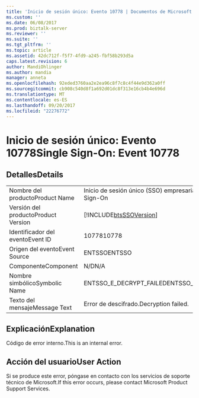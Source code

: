 ```yaml
---
title: 'Inicio de sesión único: Evento 10778 | Documentos de Microsoft'
ms.custom: ''
ms.date: 06/08/2017
ms.prod: biztalk-server
ms.reviewer: ''
ms.suite: ''
ms.tgt_pltfrm: ''
ms.topic: article
ms.assetid: 42dc712f-f5f7-4fd9-a245-fbf58b293d5a
caps.latest.revision: 6
author: MandiOhlinger
ms.author: mandia
manager: anneta
ms.openlocfilehash: 92eded3760aa2e2ea96c8f7c8c4f44e9d362a0ff
ms.sourcegitcommit: cb908c540d8f1a692d01dc8f313e16cb4b4e696d
ms.translationtype: MT
ms.contentlocale: es-ES
ms.lasthandoff: 09/20/2017
ms.locfileid: "22276772"
---
```

# <a name="single-sign-on-event-10778"></a><span data-ttu-id="cecf7-102">Inicio de sesión único: Evento 10778</span><span class="sxs-lookup"><span data-stu-id="cecf7-102">Single Sign-On: Event 10778</span></span>
## <a name="details"></a><span data-ttu-id="cecf7-103">Detalles</span><span class="sxs-lookup"><span data-stu-id="cecf7-103">Details</span></span>  
  
|||  
|-|-|  
|<span data-ttu-id="cecf7-104">Nombre del producto</span><span class="sxs-lookup"><span data-stu-id="cecf7-104">Product Name</span></span>|<span data-ttu-id="cecf7-105">Inicio de sesión único (SSO) empresarial</span><span class="sxs-lookup"><span data-stu-id="cecf7-105">Enterprise Single Sign-On</span></span>|  
|<span data-ttu-id="cecf7-106">Versión del producto</span><span class="sxs-lookup"><span data-stu-id="cecf7-106">Product Version</span></span>|[!INCLUDE[btsSSOVersion](../includes/btsssoversion-md.md)]|  
|<span data-ttu-id="cecf7-107">Identificador del evento</span><span class="sxs-lookup"><span data-stu-id="cecf7-107">Event ID</span></span>|<span data-ttu-id="cecf7-108">10778</span><span class="sxs-lookup"><span data-stu-id="cecf7-108">10778</span></span>|  
|<span data-ttu-id="cecf7-109">Origen del evento</span><span class="sxs-lookup"><span data-stu-id="cecf7-109">Event Source</span></span>|<span data-ttu-id="cecf7-110">ENTSSO</span><span class="sxs-lookup"><span data-stu-id="cecf7-110">ENTSSO</span></span>|  
|<span data-ttu-id="cecf7-111">Componente</span><span class="sxs-lookup"><span data-stu-id="cecf7-111">Component</span></span>|<span data-ttu-id="cecf7-112">N/D</span><span class="sxs-lookup"><span data-stu-id="cecf7-112">N/A</span></span>|  
|<span data-ttu-id="cecf7-113">Nombre simbólico</span><span class="sxs-lookup"><span data-stu-id="cecf7-113">Symbolic Name</span></span>|<span data-ttu-id="cecf7-114">ENTSSO_E_DECRYPT_FAILED</span><span class="sxs-lookup"><span data-stu-id="cecf7-114">ENTSSO_E_DECRYPT_FAILED</span></span>|  
|<span data-ttu-id="cecf7-115">Texto del mensaje</span><span class="sxs-lookup"><span data-stu-id="cecf7-115">Message Text</span></span>|<span data-ttu-id="cecf7-116">Error de descifrado.</span><span class="sxs-lookup"><span data-stu-id="cecf7-116">Decryption failed.</span></span>|  
  
## <a name="explanation"></a><span data-ttu-id="cecf7-117">Explicación</span><span class="sxs-lookup"><span data-stu-id="cecf7-117">Explanation</span></span>  
 <span data-ttu-id="cecf7-118">Código de error interno.</span><span class="sxs-lookup"><span data-stu-id="cecf7-118">This is an internal error.</span></span>  
  
## <a name="user-action"></a><span data-ttu-id="cecf7-119">Acción del usuario</span><span class="sxs-lookup"><span data-stu-id="cecf7-119">User Action</span></span>  
 <span data-ttu-id="cecf7-120">Si se produce este error, póngase en contacto con los servicios de soporte técnico de Microsoft.</span><span class="sxs-lookup"><span data-stu-id="cecf7-120">If this error occurs, please contact Microsoft Product Support Services.</span></span>